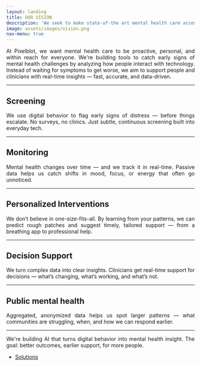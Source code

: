 ```yaml
---
layout: landing
title: OUR VISION
description: 'We seek to make state-of-the art mental health care accessible to everyone, everywhere, all at once'
image: assets/images/vision.png
nav-menu: true
---
```


<!-- Main -->
<div id="main">

<!-- One -->
<section id="one">
	<div class="inner">

<!-- Content -->
<p style="text-align: justify;">
At Pixelblot, we want mental health care to be proactive, personal, and within reach for everyone. We're building tools to catch early signs of mental health challenges by analyzing how people interact with technology. Instead of waiting for symptoms to get worse, we aim to support people and clinicians with real-time insights — fast, accurate, and data-driven.
</p>

<hr class="major" />

<h2 id="content">Screening</h2>
<p style="text-align: justify;">
We use digital behavior to flag early signs of distress — before things escalate. No surveys, no clinics. Just subtle, continuous screening built into everyday tech.
</p>

<hr class="major" />

<h2 id="content">Monitoring</h2>
<p style="text-align: justify;">
Mental health changes over time — and we track it in real-time. Passive data helps us catch shifts in mood, focus, or energy that often go unnoticed.
</p>

<hr class="major" />

<h2 id="content">Personalized Interventions</h2>
<p style="text-align: justify;">
We don’t believe in one-size-fits-all. By learning from your patterns, we can predict rough patches and suggest timely, tailored support — from a breathing app to professional help.
</p>

<hr class="major" />

<h2 id="content">Decision Support</h2>
<p style="text-align: justify;">
We turn complex data into clear insights. Clinicians get real-time support for decisions — what’s changing, what’s working, and what’s not.
</p>

<hr class="major" />

<h2 id="content">Public mental health</h2>
<p style="text-align: justify;">
Aggregated, anonymized data helps us spot larger patterns — what communities are struggling, when, and how we can respond earlier.
</p>

<hr class="major" />
<p style="text-align: justify;">
We're building AI that turns digital behavior into mental health insight. The goal: better outcomes, earlier support, for more people.
</p>
<ul class="actions">
	<li><a href="3_technology.html" class="button">Solutions</a></li>
</ul>

</div>